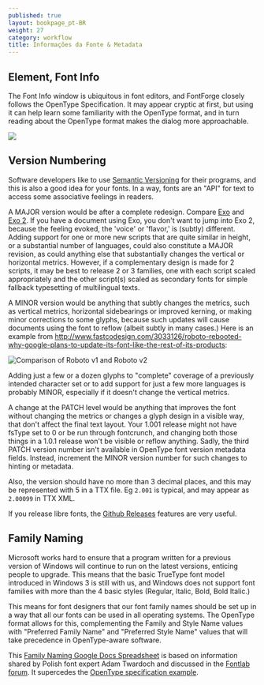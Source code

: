 ```yaml
---
published: true
layout: bookpage_pt-BR
weight: 27
category: workflow
title: Informações da Fonte & Metadata
---
```


## Element, Font Info

The Font Info window is ubiquitous in font editors, and FontForge closely follows the OpenType Specification.
It may appear cryptic at first, but using it can help learn some familiarity with the OpenType format, and in turn reading about the OpenType format makes the dialog more approachable.

<img src="../en-US/images/info_ps_names.png"/>

## Version Numbering

Software developers like to use [Semantic Versioning](http://semver.org) for their programs, and this is also a good idea for your fonts.
In a way, fonts are an "API" for text to access some associative feelings in readers.

A MAJOR version would be after a complete redesign. Compare [Exo](http://www.google.com/fonts/specimen/Exo) and [Exo 2](http://www.google.com/fonts/specimen/Exo+2).
If you have a document using Exo, you don't want to jump into Exo 2, because the feeling evoked, the 'voice' or 'flavor,' is (subtly) different.
Adding support for one or more new scripts that are quite similar in height, or a substantial number of languages, could also constitute a MAJOR revision, as could anything else that substantially changes the vertical or horizontal metrics.
However, if a complementary design is made for 2 scripts, it may be best to release 2 or 3 families, one with each script scaled appropriately and the other script(s) scaled as secondary fonts for simple fallback typesetting of multilingual texts.

A MINOR version would be anything that subtly changes the metrics, such as vertical metrics, horizontal sidebearings or improved kerning, or making minor corrections to some glyphs, because such updates will cause documents using the font to reflow (albeit subtly in many cases.) Here is an example from <http://www.fastcodesign.com/3033126/roboto-rebooted-why-google-plans-to-update-its-font-like-the-rest-of-its-products>:

![Comparison of Roboto v1 and Roboto v2](http://c.fastcompany.net/multisite_files/fastcompany/imagecache/inline-large/inline/2014/07/3033126-inline-i-thenewroboto2.jpg)

Adding just a few or a dozen glyphs to "complete" coverage of a previously intended character set or to add support for just a few more languages is probably MINOR, especially if it doesn't change the vertical metrics.

A change at the PATCH level would be anything that improves the font without changing the metrics or changes a glyph design in a visible way, that don't affect the final text layout.
Your 1.001 release might not have fsType set to 0 or be run through fontcrunch, and changing both those things in a 1.0.1 release won't be visible or reflow anything.
Sadly, the third PATCH version number isn't available in OpenType font version metadata fields.
Instead, increment the MINOR version number for such changes to hinting or metadata.

Also, the version should have no more than 3 decimal places, and this may be represented with 5 in a TTX file.
Eg `2.001` is typical, and may appear as `2.00099` in TTX XML.

If you release libre fonts, the [Github Releases](https://www.google.com/search?q=github+releases) features are very useful.

## Family Naming

Microsoft works hard to ensure that a program written for a previous version of Windows will continue to run on the latest versions, enticing people to upgrade. This means that the basic TrueType font model introduced in Windows 3 is still with us, and Windows does not support font families with more than the 4 basic styles (Regular, Italic, Bold, Bold Italic.)

This means for font designers that our font family names should be set up in a way that all our fonts can be used in all operating systems. The OpenType format allows for this, complementing the Family and Style Name values with "Preferred Family Name" and "Preferred Style Name" values that will take precedence in OpenType-aware software.

This [Family Naming Google Docs Spreadsheet](https://docs.google.com/spreadsheets/d/1ckHigO7kRxbm9ZGVQwJ6QJG_HjV_l_IRWJ_xeWnTSBg/edit#gid=0) is based on information shared by Polish font expert Adam Twardoch and discussed in the [Fontlab forum](http://forum.fontlab.com/index.php?topic=313.0).
It supercedes the [OpenType specification example](https://www.microsoft.com/typography/otspec/namesmp.htm).
